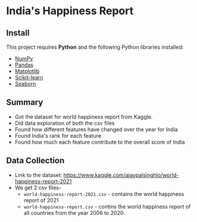 # India's Happiness Report 

## Install

This project requires **Python** and the following Python libraries installed:

- [NumPy](http://www.numpy.org/)
- [Pandas](http://pandas.pydata.org/)
- [Matplotlib](http://matplotlib.org/)
- [Scikit-learn](http://scikit-learn.org/stable/)
- [Seaborn](https://seaborn.pydata.org/)


## Summary
- Got the dataset for world happiness report from Kaggle.
- Did data exploration of both the csv files
- Found how different features have changed over the year for India
- Found India's rank for each feature 
- Found how much each feature contribute to the overall score of India


## Data Collection
- Link to the dataset: https://www.kaggle.com/ajaypalsinghlo/world-happiness-report-2021
- We get 2 csv files-
  - `world-happiness-report-2021.csv` - contains the world happiness report of 2021
  - `world-happiness-report.csv` - contins the world happiness report of all countries from the year 2006 to 2020.
